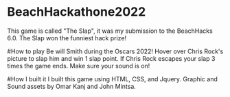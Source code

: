 # BeachHackathone2022
This game is called "The Slap", it was my submission to the BeachHacks 6.0.
The Slap won the funniest hack prize!


#How to play
Be will Smith during the Oscars 2022!
Hover over Chris Rock's picture to slap him and win 1 slap point.
If Chris Rock escapes your slap 3 times the game ends.
Make sure your sound is on!

#How I built it
I built this game using HTML, CSS, and Jquery. 
Graphic and Sound assets by Omar Kanj and John Mintsa.
